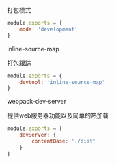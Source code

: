 打包模式

```webpack.config.js
module.exports = {
    mode: 'development'
}
```

inline-source-map

打包跟踪

```webpack.config.js
module.exports = {
    devtool: 'inline-source-map'
}
```

webpack-dev-server

提供web服务器功能以及简单的热加载

```webpack.config.js
module.exports = {
    devServer: {
        contentBase: './dist'
    }
}
```